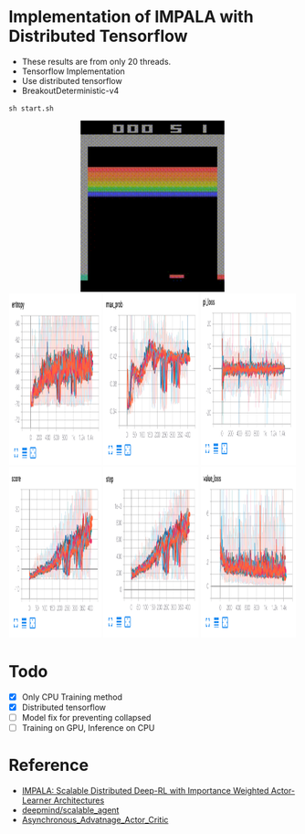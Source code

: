 # Implementation of IMPALA with Distributed Tensorflow

* These results are from only 20 threads.
* Tensorflow Implementation
* Use distributed tensorflow
* BreakoutDeterministic-v4

```
sh start.sh
```

<div align="center">
  <img src="source/result.gif" width="50%" height='300'>
</div>

<div align="center">
  <img src="source/entropy.png" width="32%" height='300'>
  <img src="source/max_prob.png" width="33%" height='300'>
  <img src="source/pi_loss.png" width="33%" height='300'>
  <img src="source/score.png" width="32%" height='300'>
  <img src="source/step.png" width="33%" height='300'>
  <img src="source/value.png" width="33%" height='300'>
</div>

# Todo

- [x] Only CPU Training method
- [x] Distributed tensorflow
- [ ] Model fix for preventing collapsed
- [ ] Training on GPU, Inference on CPU

# Reference

* [IMPALA: Scalable Distributed Deep-RL with Importance Weighted Actor-Learner Architectures](https://arxiv.org/abs/1802.01561)
* [deepmind/scalable_agent](https://github.com/deepmind/scalable_agent)
* [Asynchronous_Advatnage_Actor_Critic](https://github.com/alphastarkor/distributed_tensorflow_a3c)